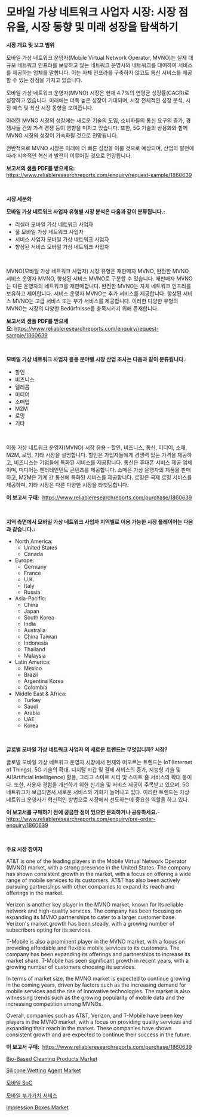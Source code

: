<p><h1>모바일 가상 네트워크 사업자 시장: 시장 점유율, 시장 동향 및 미래 성장을 탐색하기</h1></p><p><strong>시장 개요 및 보고 범위</strong></p>
<p><p>모바일 가상 네트워크 운영자(Mobile Virtual Network Operator, MVNO)는 실제 대규모 네트워크 인프라를 보유하고 있는 네트워크 운영사의 네트워크를 대여하여 서비스를 제공하는 업체를 말합니다. 이는 자체 인프라를 구축하지 않고도 통신 서비스를 제공할 수 있는 장점을 가지고 있습니다.</p><p>모바일 가상 네트워크 운영자(MVNO) 시장은 현재 4.7%의 연평균 성장률(CAGR)로 성장하고 있습니다. 미래에는 더욱 높은 성장이 기대되며, 시장 전체적인 성장 분석, 시장 예측 및 최신 시장 동향을 보여줍니다.</p><p>이러한 MVNO 시장의 성장에는 새로운 기술의 도입, 소비자들의 통신 요구의 증가, 경쟁사들 간의 가격 경쟁 등이 영향을 미치고 있습니다. 또한, 5G 기술의 상용화와 함께 MVNO 시장의 성장이 가속화될 것으로 전망됩니다. </p><p>전반적으로 MVNO 시장은 미래에 더 빠른 성장을 이룰 것으로 예상되며, 산업의 발전에 따라 지속적인 혁신과 발전이 이루어질 것으로 전망됩니다.</p></p>
<p><strong>보고서의 샘플 PDF를 받으세요:</strong> <a href="https://www.reliableresearchreports.com/enquiry/request-sample/1860639">https://www.reliableresearchreports.com/enquiry/request-sample/1860639</a></p>
<p>&nbsp;</p>
<p><strong>시장 세분화</strong></p>
<p><strong>모바일 가상 네트워크 사업자 유형별 시장 분석은 다음과 같이 분류됩니다.:</strong></p>
<p><ul><li>리셀러 모바일 가상 네트워크 사업자</li><li>풀 모바일 가상 네트워크 사업자</li><li>서비스 사업자 모바일 가상 네트워크 사업자</li><li>향상된 서비스 모바일 가상 네트워크 사업자</li></ul></p>
<p>&nbsp;</p>
<p><p>MVNO(모바일 가상 네트워크 사업자) 시장 유형은 재판매자 MVNO, 완전한 MVNO, 서비스 운영자 MVNO, 향상된 서비스 MVNO로 구분할 수 있습니다. 재판매자 MVNO는 다른 운영자의 네트워크를 재판매합니다. 완전한 MVNO는 자체 네트워크 인프라를 보유하고 제어합니다. 서비스 운영자 MVNO는 추가 서비스를 제공합니다. 향상된 서비스 MVNO는 고급 서비스 또는 부가 서비스를 제공합니다. 이러한 다양한 유형의 MVNO는 시장의 다양한 Bedürfnisse를 충족시키기 위해 존재합니다.</p></p>
<p><strong>보고서의 샘플 PDF를 받으세요:</strong>&nbsp;<a href="https://www.reliableresearchreports.com/enquiry/request-sample/1860639">https://www.reliableresearchreports.com/enquiry/request-sample/1860639</a></p>
<p>&nbsp;</p>
<p><strong> 모바일 가상 네트워크 사업자 응용 분야별 시장 산업 조사는 다음과 같이 분류됩니다.:</strong></p>
<p><ul><li>할인</li><li>비즈니스</li><li>텔레콤</li><li>미디어</li><li>소매업</li><li>M2M</li><li>로밍</li><li>기타</li></ul></p>
<p>&nbsp;</p>
<p><p>이동 가상 네트워크 운영자(MVNO) 시장 응용 - 할인, 비즈니스, 통신, 미디어, 소매, M2M, 로밍, 기타 시장을 설명합니다. 할인은 가입자들에게 경쟁력 있는 가격을 제공하고, 비즈니스는 기업들에 특화된 서비스를 제공합니다. 통신은 휴대폰 서비스 제공 업체이며, 미디어는 엔터테인먼트 콘텐츠를 제공합니다. 소매은 가상 운영자의 제품을 판매하고, M2M은 기계 간 통신에 특화된 서비스를 제공합니다. 로밍은 국제 로밍 서비스를 제공하며, 기타 시장은 다른 다양한 시장을 타겟팅합니다.</p></p>
<p><strong>이 보고서 구매:</strong>&nbsp; <a href="https://www.reliableresearchreports.com/purchase/1860639">https://www.reliableresearchreports.com/purchase/1860639</a></p>
<p>&nbsp;</p>
<p><strong>지역 측면에서 모바일 가상 네트워크 사업자 지역별로 이용 가능한 시장 플레이어는 다음과 같습니다.:</strong></p>
<p><ul>
    <li>
        North America:
        <ul>
            <li>United States</li>
            <li>Canada</li>
        </ul>
    </li>
    <li>
        Europe:
        <ul>
            <li>Germany</li>
            <li>France</li>
            <li>U.K.</li>
            <li>Italy</li>
            <li>Russia</li>
        </ul>
    </li>
    <li>
        Asia-Pacific:
        <ul>
            <li>China</li>
            <li>Japan</li>
            <li>South Korea</li>
            <li>India</li>
            <li>Australia</li>
            <li>China Taiwan</li>
            <li>Indonesia</li>
            <li>Thailand</li>
            <li>Malaysia</li>
        </ul>
    </li>
    <li>
        Latin America:
        <ul>
            <li>Mexico</li>
            <li>Brazil</li>
            <li>Argentina Korea</li>
            <li>Colombia</li>
        </ul>
    </li>
    <li>
        Middle East & Africa:
        <ul>
            <li>Turkey</li>
            <li>Saudi</li>
            <li>Arabia</li>
            <li>UAE</li>
            <li>Korea</li>
        </ul>
    </li>
    </ul></p>
<p>&nbsp;</p>
<p><strong>글로벌 모바일 가상 네트워크 사업자 의 새로운 트렌드는 무엇입니까? 시장?</strong></p>
<p><p>글로벌 모바일 가상 네트워크 운영자 시장에서 현재와 떠오르는 트렌드는 IoT(Internet of Things), 5G 기술의 확대, 디지털 지갑 및 결제 서비스의 증가, 지능형 기술 및 AI(Artificial Intelligence) 활용, 그리고 스마트 시티 및 스마트 홈 서비스의 확대 등이다. 또한, 사용자 경험을 개선하기 위한 신기술 및 서비스 제공이 주목받고 있으며, 5G 네트워크가 보급되면서 새로운 서비스와 기회가 늘어나고 있다. 이러한 트렌드는 가상 네트워크 운영자가 혁신적인 방법으로 시장에서 선도하는데 중요한 역할을 하고 있다.</p></p>
<p><strong>이 보고서를 구매하기 전에 궁금한 점이 있으면 문의하거나 공유하세요.</strong>- <a href="https://www.reliableresearchreports.com/enquiry/pre-order-enquiry/1860639">https://www.reliableresearchreports.com/enquiry/pre-order-enquiry/1860639</a></p>
<p>&nbsp;</p>
<p><strong>주요 시장 참여자</strong></p>
<p><p>AT&T is one of the leading players in the Mobile Virtual Network Operator (MVNO) market, with a strong presence in the United States. The company has shown consistent growth in the market, with a focus on offering a wide range of mobile services to its customers. AT&T has also been actively pursuing partnerships with other companies to expand its reach and offerings in the market.</p><p>Verizon is another key player in the MVNO market, known for its reliable network and high-quality services. The company has been focusing on expanding its MVNO partnerships to cater to a larger customer base. Verizon's market growth has been steady, with a growing number of subscribers opting for its services.</p><p>T-Mobile is also a prominent player in the MVNO market, with a focus on providing affordable and flexible mobile services to its customers. The company has been expanding its offerings and partnerships to increase its market share. T-Mobile has seen significant growth in recent years, with a growing number of customers choosing its services.</p><p>In terms of market size, the MVNO market is expected to continue growing in the coming years, driven by factors such as the increasing demand for mobile services and the rise of innovative technologies. The market is also witnessing trends such as the growing popularity of mobile data and the increasing competition among MVNOs.</p><p>Overall, companies such as AT&T, Verizon, and T-Mobile have been key players in the MVNO market, with a focus on providing quality services and expanding their reach in the market. These companies have shown consistent growth and are expected to continue their success in the future.</p></p>
<p><strong>이 보고서 구매:</strong>&nbsp;&nbsp;<a href="https://www.reliableresearchreports.com/purchase/1860639">https://www.reliableresearchreports.com/purchase/1860639</a></p>
<p><p><a href="https://issuu.com/reportprime-2/docs/bio-based-cleaning-products-market-size-2030.pptx">Bio-Based Cleaning Products Market</a></p><p><a href="https://github.com/RoccoManning/Market-Research-Report-List-4/blob/main/silicone-wetting-agent-market.md">Silicone Wetting Agent Market</a></p><p><a href="https://github.com/lzrvbyqzftro57/Market-Research-Report-List-1/blob/main/1271847192868.md">모바일 SoC</a></p><p><a href="https://github.com/vs019sa3m8x/Market-Research-Report-List-1/blob/main/6501621192869.md">모바일 부가가치 서비스</a></p><p><a href="https://issuu.com/reportprime-2/docs/impression-boxes-market-size-2030.pptx">Impression Boxes Market</a></p></p>
